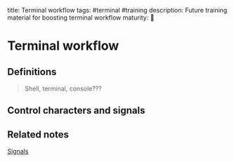 title: Terminal workflow
tags: #terminal #training
description: Future training material for boosting terminal workflow
maturity: 🌱

Terminal workflow
=================

Definitions
-----------

> Shell, terminal, console???

Control characters and signals
------------------------------

Related notes
-------------

[Signals]

  [Terminal workflow]: #terminal-workflow
  [Definitions]: #definitions
  [Control characters and signals]: #control-characters-and-signals
  [Related notes]: #related-notes
  [Signals]: ./signals.md
